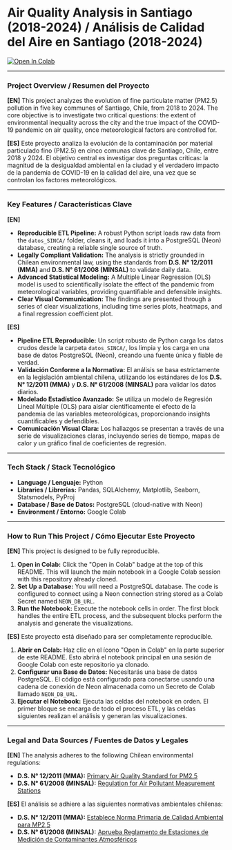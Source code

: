 # Air Quality Analysis in Santiago (2018-2024) / Análisis de Calidad del Aire en Santiago (2018-2024)

[![Open In Colab](https://colab.research.google.com/assets/colab-badge.svg)](https://colab.research.google.com/github/mcmoucheron/Portfolio-for-Remote-Data-Roles-Projects/blob/main/calaire_rm/notebooks/analisis_calidad_aire_aistudio.ipynb)

---

### Project Overview / Resumen del Proyecto

**[EN]** This project analyzes the evolution of fine particulate matter (PM2.5) pollution in five key communes of Santiago, Chile, from 2018 to 2024. The core objective is to investigate two critical questions: the extent of environmental inequality across the city and the true impact of the COVID-19 pandemic on air quality, once meteorological factors are controlled for.

**[ES]** Este proyecto analiza la evolución de la contaminación por material particulado fino (PM2.5) en cinco comunas clave de Santiago, Chile, entre 2018 y 2024. El objetivo central es investigar dos preguntas críticas: la magnitud de la desigualdad ambiental en la ciudad y el verdadero impacto de la pandemia de COVID-19 en la calidad del aire, una vez que se controlan los factores meteorológicos.

---

### Key Features / Características Clave

**[EN]**
*   **Reproducible ETL Pipeline:** A robust Python script loads raw data from the `datos_SINCA/` folder, cleans it, and loads it into a PostgreSQL (Neon) database, creating a reliable single source of truth.
*   **Legally Compliant Validation:** The analysis is strictly grounded in Chilean environmental law, using the standards from **D.S. N° 12/2011 (MMA)** and **D.S. N° 61/2008 (MINSAL)** to validate daily data.
*   **Advanced Statistical Modeling:** A Multiple Linear Regression (OLS) model is used to scientifically isolate the effect of the pandemic from meteorological variables, providing quantifiable and defensible insights.
*   **Clear Visual Communication:** The findings are presented through a series of clear visualizations, including time series plots, heatmaps, and a final regression coefficient plot.

**[ES]**
*   **Pipeline ETL Reproducible:** Un script robusto de Python carga los datos crudos desde la carpeta `datos_SINCA/`, los limpia y los carga en una base de datos PostgreSQL (Neon), creando una fuente única y fiable de verdad.
*   **Validación Conforme a la Normativa:** El análisis se basa estrictamente en la legislación ambiental chilena, utilizando los estándares de los **D.S. N° 12/2011 (MMA)** y **D.S. N° 61/2008 (MINSAL)** para validar los datos diarios.
*   **Modelado Estadístico Avanzado:** Se utiliza un modelo de Regresión Lineal Múltiple (OLS) para aislar científicamente el efecto de la pandemia de las variables meteorológicas, proporcionando insights cuantificables y defendibles.
*   **Comunicación Visual Clara:** Los hallazgos se presentan a través de una serie de visualizaciones claras, incluyendo series de tiempo, mapas de calor y un gráfico final de coeficientes de regresión.

---

### Tech Stack / Stack Tecnológico
*   **Language / Lenguaje:** Python
*   **Libraries / Librerías:** Pandas, SQLAlchemy, Matplotlib, Seaborn, Statsmodels, PyProj
*   **Database / Base de Datos:** PostgreSQL (cloud-native with Neon)
*   **Environment / Entorno:** Google Colab

---

### How to Run This Project / Cómo Ejecutar Este Proyecto

**[EN]** This project is designed to be fully reproducible.

1.  **Open in Colab:** Click the "Open in Colab" badge at the top of this README. This will launch the main notebook in a Google Colab session with this repository already cloned.
2.  **Set Up a Database:** You will need a PostgreSQL database. The code is configured to connect using a Neon connection string stored as a Colab Secret named `NEON_DB_URL`.
3.  **Run the Notebook:** Execute the notebook cells in order. The first block handles the entire ETL process, and the subsequent blocks perform the analysis and generate the visualizations.

**[ES]** Este proyecto está diseñado para ser completamente reproducible.

1.  **Abrir en Colab:** Haz clic en el ícono "Open in Colab" en la parte superior de este README. Esto abrirá el notebook principal en una sesión de Google Colab con este repositorio ya clonado.
2.  **Configurar una Base de Datos:** Necesitarás una base de datos PostgreSQL. El código está configurado para conectarse usando una cadena de conexión de Neon almacenada como un Secreto de Colab llamado `NEON_DB_URL`.
3.  **Ejecutar el Notebook:** Ejecuta las celdas del notebook en orden. El primer bloque se encarga de todo el proceso ETL, y las celdas siguientes realizan el análisis y generan las visualizaciones.

---

### Legal and Data Sources / Fuentes de Datos y Legales

**[EN]** The analysis adheres to the following Chilean environmental regulations:
*   **D.S. N° 12/2011 (MMA):** [Primary Air Quality Standard for PM2.5](https://www.bcn.cl/leychile/navegar?idNorma=1025202)
*   **D.S. N° 61/2008 (MINSAL):** [Regulation for Air Pollutant Measurement Stations](https://www.bcn.cl/leychile/navegar?idNorma=281728)

**[ES]** El análisis se adhiere a las siguientes normativas ambientales chilenas:
*   **D.S. N° 12/2011 (MMA):** [Establece Norma Primaria de Calidad Ambiental para MP2,5](https://www.bcn.cl/leychile/navegar?idNorma=1025202)
*   **D.S. N° 61/2008 (MINSAL):** [Aprueba Reglamento de Estaciones de Medición de Contaminantes Atmosféricos](https://www.bcn.cl/leychile/navegar?idNorma=281728)
